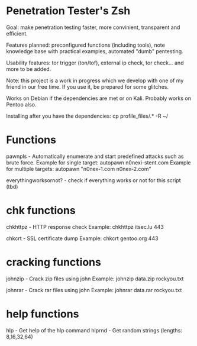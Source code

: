 Penetration Tester's Zsh
========================

Goal: make penetration testing faster, more convinient, transparent and efficient.

Features planned: preconfigured functions (including tools), note knowledge base with practical examples, automated "dumb" pentesting.

Usability features: tor trigger (ton/tof), external ip check, tor check... and more to be added.

Note: this project is a work in progress which we develop with one of my friend in our free time. If you use it, be prepared for some glitches.

Works on Debian if the dependencies are met or on Kali. Probably works on Pentoo also.

Installing after you have the dependencies: cp profile_files/.* -R ~/


Functions
=========

pawnpls   - Automatically enumerate and start predefined attacks such as brute force.
            Example for single target: autopawn n0nexi-stent.com
            Example for multiple targets: autopawn "n0nex-1.com n0nex-2.com"


everythingworksornot\? - check if everything works or not for this script (tbd)


chk functions
=============

chkhttpz  - HTTP response check
            Example: chkhttpz itsec.lu 443

chkcrt    - SSL certificate dump
            Example: chkcrt gentoo.org 443


cracking functions
==================

johnzip   - Crack zip files using john
            Example: johnzip data.zip rockyou.txt

johnrar   - Crack rar files using john
            Example: johnrar data.rar rockyou.txt


help functions
==============

hlp       - Get help of the hlp command
hlprnd    - Get random strings (lengths: 8,16,32,64)

